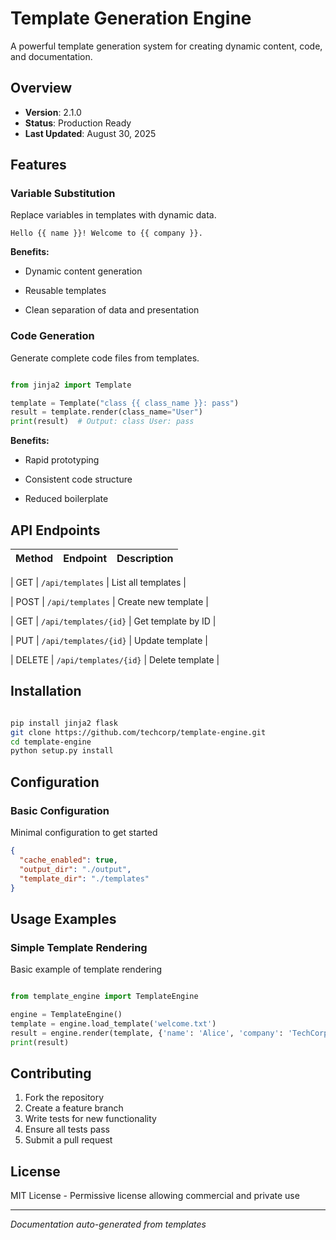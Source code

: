
# Template Generation Engine

A powerful template generation system for creating dynamic content, code, and documentation.

## Overview

- **Version**: 2.1.0
- **Status**: Production Ready
- **Last Updated**: August 30, 2025

## Features


### Variable Substitution

Replace variables in templates with dynamic data.


```jinja2
Hello {{ name }}! Welcome to {{ company }}.
```



**Benefits:**

- Dynamic content generation

- Reusable templates

- Clean separation of data and presentation




### Code Generation

Generate complete code files from templates.


```python

from jinja2 import Template

template = Template("class {{ class_name }}: pass")
result = template.render(class_name="User")
print(result)  # Output: class User: pass

```



**Benefits:**

- Rapid prototyping

- Consistent code structure

- Reduced boilerplate





## API Endpoints

| Method | Endpoint | Description |
|--------|----------|-------------|

| GET | `/api/templates` | List all templates |

| POST | `/api/templates` | Create new template |

| GET | `/api/templates/{id}` | Get template by ID |

| PUT | `/api/templates/{id}` | Update template |

| DELETE | `/api/templates/{id}` | Delete template |


## Installation

```bash

pip install jinja2 flask
git clone https://github.com/techcorp/template-engine.git
cd template-engine
python setup.py install

```

## Configuration


### Basic Configuration

Minimal configuration to get started

```json
{
  "cache_enabled": true,
  "output_dir": "./output",
  "template_dir": "./templates"
}
```


## Usage Examples


### Simple Template Rendering

Basic example of template rendering

```python

from template_engine import TemplateEngine

engine = TemplateEngine()
template = engine.load_template('welcome.txt')
result = engine.render(template, {'name': 'Alice', 'company': 'TechCorp'})
print(result)

```


## Contributing


1. Fork the repository
2. Create a feature branch
3. Write tests for new functionality
4. Ensure all tests pass
5. Submit a pull request


## License

MIT License - Permissive license allowing commercial and private use

---
*Documentation auto-generated from templates*